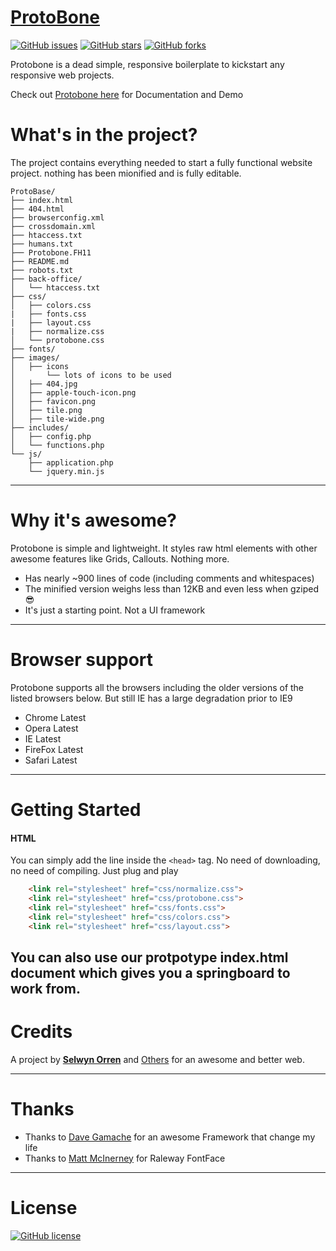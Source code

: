 # [ProtoBone](https://github.com/Linuxweb/ProtoBone)

[![GitHub issues](https://img.shields.io/github/issues/Linuxweb/ProtoBone.svg)](https://github.com/Linuxweb/ProtoBone/issues)
[![GitHub stars](https://img.shields.io/github/stars/Linuxweb/ProtoBone.svg)](https://github.com/Linuxweb/ProtoBone/stargazers)
[![GitHub forks](https://img.shields.io/github/forks/Linuxweb/ProtoBone.svg)](https://github.com/Linuxweb/ProtoBone/network)

Protobone is a dead simple, responsive boilerplate to kickstart any responsive web projects.

Check out [Protobone here](https://goo.gl/n4Nb2m) for Documentation and Demo

# What's in the project?

The project contains everything needed to start a fully functional website project. nothing has been mionified and is fully editable.

```
ProtoBase/
├── index.html
├── 404.html
├── browserconfig.xml
├── crossdomain.xml
├── htaccess.txt
├── humans.txt
├── Protobone.FH11
├── README.md
├── robots.txt
├── back-office/
│   └── htaccess.txt
├── css/
│   ├── colors.css
|   ├── fonts.css
|   ├── layout.css
|   ├── normalize.css
│   └── protobone.css
├── fonts/
├── images/
│   ├── icons
│   	└── lots of icons to be used
│   ├── 404.jpg
│   ├── apple-touch-icon.png
│   ├── favicon.png
│   ├── tile.png
│   ├── tile-wide.png
├── includes/
│   ├── config.php
│   └── functions.php
└── js/
    ├── application.php
    └── jquery.min.js
```
---

# Why it's awesome?

Protobone is simple and lightweight. It styles raw html elements with other awesome features like Grids, Callouts. Nothing more.

* Has nearly ~900 lines of code (including comments and whitespaces)
* The minified version weighs less than 12KB and even less when gziped :sunglasses:
* It's just a starting point. Not a UI framework

---

# Browser support

Protobone supports all the browsers including the older versions of the listed browsers below. But still IE has a large degradation prior to IE9

* Chrome Latest
* Opera Latest
* IE Latest
* FireFox Latest
* Safari Latest

---

# Getting Started

#### HTML

You can simply add the line inside the `<head>` tag. No need of downloading, no need of compiling. Just plug and play

```html
	<link rel="stylesheet" href="css/normalize.css">
	<link rel="stylesheet" href="css/protobone.css">
	<link rel="stylesheet" href="css/fonts.css">
	<link rel="stylesheet" href="css/colors.css">
	<link rel="stylesheet" href="css/layout.css">
```
You can also use our protpotype index.html document which gives you a springboard to work from.
---

# Credits

A project by **[Selwyn Orren](https://github.com/linuxweb)** and [Others](https://github.com/Linuxweb/ProtoBone/graphs/contributors) for an awesome and better web.

---

# Thanks

* Thanks to [Dave Gamache](https://github.com/dhg) for an awesome Framework that change my life
* Thanks to [Matt McInerney](https://fonts.google.com/specimen/Raleway) for Raleway FontFace

---

# License
[![GitHub license](https://img.shields.io/badge/license-MIT-blue.svg)](https://github.com/Linuxweb/ProtoBone/blob/master/LICENSE)

